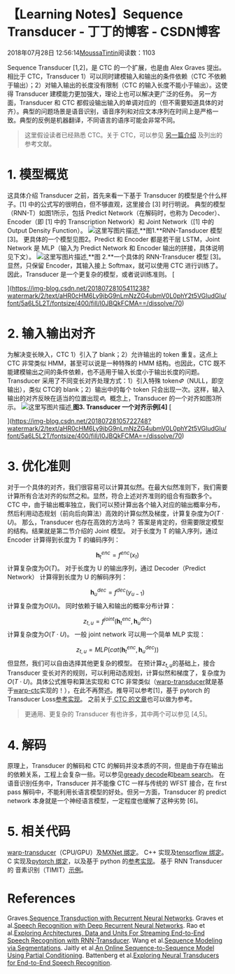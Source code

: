 
# 【Learning Notes】Sequence Transducer - 丁丁的博客 - CSDN博客


2018年07月28日 12:56:14[MoussaTintin](https://me.csdn.net/JackyTintin)阅读数：1103


Sequence Transducer [1,2]，是 CTC 的一个扩展，也是由 Alex Graves 提出。相比于 CTC，Transducer 1）可以同时建模输入和输出的条件依赖（CTC 不依赖于输出）；2）对输入输出的长度没有限制（CTC 的输入长度不能小于输出）。这使得 Transducer 建模能力更加强大，理论上也可以解决更广泛的任务。
另一方面，Transducer 和 CTC 都假设输出输入的单调对应的（但不需要知道具体的对齐）。典型的问题场景是语音识别，语音序列和对应文本序列在时间上是严格一致。典型的反例是机器翻译，不同语言的语序可能会非常不同。
> 这里假设读者已经熟悉 CTC。关于 CTC，可以参见
> [另一篇介绍](https://blog.csdn.net/JackyTintin/article/details/79425866)
> 及列出的参考文献。

# 1. 模型概览
这具体介绍 Transducer 之前，首先来看一下基于 Transducer 的模型是个什么样子。[1] 中的公式写的很明白，但不够直观，这里接合 [3] 时行明说。
典型的模型（RNN-T）如图1所示，包括 Predict Network（在解码时，也称为 Decoder）、Encoder（即 [1] 中的 Transcription Network）和 Joint Network（[1] 中的 Output Density Function）。
![这里写图片描述](https://img-blog.csdn.net/20180727175311948?watermark/2/text/aHR0cHM6Ly9ibG9nLmNzZG4ubmV0L0phY2t5VGludGlu/font/5a6L5L2T/fontsize/400/fill/I0JBQkFCMA==/dissolve/70)[ ](https://img-blog.csdn.net/20180727175311948?watermark/2/text/aHR0cHM6Ly9ibG9nLmNzZG4ubmV0L0phY2t5VGludGlu/font/5a6L5L2T/fontsize/400/fill/I0JBQkFCMA==/dissolve/70)
**图1.**RNN-Tansducer 模型[3]。
[
](https://img-blog.csdn.net/20180727175311948?watermark/2/text/aHR0cHM6Ly9ibG9nLmNzZG4ubmV0L0phY2t5VGludGlu/font/5a6L5L2T/fontsize/400/fill/I0JBQkFCMA==/dissolve/70)更具体的一个模型见图2。Predict 和 Encoder 都是若干层 LSTM，Joint Network 是 MLP（输入为 Predict Network 和 Encoder 输出的拼接，具体说明见下文）。
[
](https://img-blog.csdn.net/20180727175311948?watermark/2/text/aHR0cHM6Ly9ibG9nLmNzZG4ubmV0L0phY2t5VGludGlu/font/5a6L5L2T/fontsize/400/fill/I0JBQkFCMA==/dissolve/70)![这里写图片描述](https://img-blog.csdn.net/20180728105411238?watermark/2/text/aHR0cHM6Ly9ibG9nLmNzZG4ubmV0L0phY2t5VGludGlu/font/5a6L5L2T/fontsize/400/fill/I0JBQkFCMA==/dissolve/70)[ ](https://img-blog.csdn.net/20180728105411238?watermark/2/text/aHR0cHM6Ly9ibG9nLmNzZG4ubmV0L0phY2t5VGludGlu/font/5a6L5L2T/fontsize/400/fill/I0JBQkFCMA==/dissolve/70)
**图 2.**一个具体的 RNN-Transducer 模型 [3]。
[
](https://img-blog.csdn.net/20180728105411238?watermark/2/text/aHR0cHM6Ly9ibG9nLmNzZG4ubmV0L0phY2t5VGludGlu/font/5a6L5L2T/fontsize/400/fill/I0JBQkFCMA==/dissolve/70)显然，只保留 Encoder，其输入接上 Softmax，就可以使用 CTC 进行训练了。 因此，Transducer 是一个更复杂的模型，或者说训练准则。
[

](https://img-blog.csdn.net/20180728105411238?watermark/2/text/aHR0cHM6Ly9ibG9nLmNzZG4ubmV0L0phY2t5VGludGlu/font/5a6L5L2T/fontsize/400/fill/I0JBQkFCMA==/dissolve/70)
# 2. 输入输出对齐
[
](https://img-blog.csdn.net/20180728105411238?watermark/2/text/aHR0cHM6Ly9ibG9nLmNzZG4ubmV0L0phY2t5VGludGlu/font/5a6L5L2T/fontsize/400/fill/I0JBQkFCMA==/dissolve/70)为解决变长映入，CTC 1）引入了 blank；2）允许输出的 token 重复。这点上 CTC 非常类似 HMM，甚至可以说是一种特殊的 HMM 结构。也因此，CTC 既不能建模输出之间的条件依赖，也不适用于输入长度小于输出长度的问题。
[
](https://img-blog.csdn.net/20180728105411238?watermark/2/text/aHR0cHM6Ly9ibG9nLmNzZG4ubmV0L0phY2t5VGludGlu/font/5a6L5L2T/fontsize/400/fill/I0JBQkFCMA==/dissolve/70)Transducer 采用了不同变长对齐处理方式：1）引入特殊 token$\varPhi$（NULL，即空输出），类似 CTC的 blank；2）输出中的每个 token 只会出现一次。这样，输入输出的对齐反映在适当的位置出现$\varPhi$。概念上，Transducer 的一个对齐如图3所示。
![这里写图片描述](https://img-blog.csdn.net/20180728105722748?watermark/2/text/aHR0cHM6Ly9ibG9nLmNzZG4ubmV0L0phY2t5VGludGlu/font/5a6L5L2T/fontsize/400/fill/I0JBQkFCMA==/dissolve/70)[ ](https://img-blog.csdn.net/20180728105722748?watermark/2/text/aHR0cHM6Ly9ibG9nLmNzZG4ubmV0L0phY2t5VGludGlu/font/5a6L5L2T/fontsize/400/fill/I0JBQkFCMA==/dissolve/70)
**图3. Transducer 一个对齐示例[4]**
[

](https://img-blog.csdn.net/20180728105722748?watermark/2/text/aHR0cHM6Ly9ibG9nLmNzZG4ubmV0L0phY2t5VGludGlu/font/5a6L5L2T/fontsize/400/fill/I0JBQkFCMA==/dissolve/70)
# 3. 优化准则
[
](https://img-blog.csdn.net/20180728105722748?watermark/2/text/aHR0cHM6Ly9ibG9nLmNzZG4ubmV0L0phY2t5VGludGlu/font/5a6L5L2T/fontsize/400/fill/I0JBQkFCMA==/dissolve/70)对于一个具体的对齐，我们很容易可以计算其似然。在最大似然准则下，我们需要计算所有合法对齐的似然之和。显然，符合上述对齐准则的组合有指数多个。
[
](https://img-blog.csdn.net/20180728105722748?watermark/2/text/aHR0cHM6Ly9ibG9nLmNzZG4ubmV0L0phY2t5VGludGlu/font/5a6L5L2T/fontsize/400/fill/I0JBQkFCMA==/dissolve/70)CTC 中，由于输出概率独立，我们可以预计算出各个输入对应的输出概率分布，然后利用动态规划（前向后向算法）高效的计算似然及梯度，计算复杂度为$O(T\cdot U)$。
[
](https://img-blog.csdn.net/20180728105722748?watermark/2/text/aHR0cHM6Ly9ibG9nLmNzZG4ubmV0L0phY2t5VGludGlu/font/5a6L5L2T/fontsize/400/fill/I0JBQkFCMA==/dissolve/70)那么，Transducer 也存在高效的方法吗？
[
](https://img-blog.csdn.net/20180728105722748?watermark/2/text/aHR0cHM6Ly9ibG9nLmNzZG4ubmV0L0phY2t5VGludGlu/font/5a6L5L2T/fontsize/400/fill/I0JBQkFCMA==/dissolve/70)答案是肯定的，但需要限定模型的结构。结果就是第二节介绍的 Joint 模型。
[
](https://img-blog.csdn.net/20180728105722748?watermark/2/text/aHR0cHM6Ly9ibG9nLmNzZG4ubmV0L0phY2t5VGludGlu/font/5a6L5L2T/fontsize/400/fill/I0JBQkFCMA==/dissolve/70)对于长度为 T 的输入序列，通过 Encoder 计算得到长度为 T 的编码序列：

$$
\mathbf{h}^{enc}_{t} = f^{enc}(x_{t})
$$
计算复杂度为$O(T)$。
对于长度为 U 的输出序列，通过 Decoder（Predict Network） 计算得到长度为 U 的解码序列：

$$
\mathbf{h}^{dec}_{u} = f^{dec}(y_{u-1})
$$
计算复杂度为$O(U)$。
同时依赖于输入和输出的概率分布计算：

$$
z_{t,u} = f^{joint}(\mathbf{h}^{enc}_{t},\mathbf{h}^{dec}_{u})
$$
计算复杂度为$O(T \cdot U)$。
一般 joint network 可以用一个简单 MLP 实现：

$$
z_{t,u} = MLP(cat(\mathbf{h}^{enc}_{t}, \mathbf{h}^{dec}_{u}))
$$
但显然，我们可以自由选择其他更复杂的模型。
在预计算$z_{t,u}$的基础上，接合 Transducer 变长对齐的规则，可以利用动态规划，计算似然和梯度了，复杂度为$O(T \cdot U)$。具体公式推导和算法实现和 CTC 非常类似（[warp-transducer](https://github.com/HawkAaron/warp-transducer)就是基于[warp-ctc](https://github.com/baidu-research/warp-ctc)实现的！），在此不再赘述。推导可以参考[1]，基于 pytorch 的 Transducer Loss[参考实现](https://github.com/awni/transducer/blob/master/ref_transduce.py)。
之前关于[ CTC 的文章](https://blog.csdn.net/JackyTintin/article/details/79425866)也可以做为参考。
> 更通用、更复杂的 Transducer 有也许多，其中两个可以参见 [4,5]。

# 4. 解码
原理上，Transducer 的解码和 CTC 的解码并没本质的不同，但是由于存在输出的依赖关系，工程上会复杂一些。可以参见[gready decode](https://github.com/HawkAaron/RNN-Transducer/blob/master/model.py#L63)和[beam search](https://github.com/HawkAaron/RNN-Transducer/blob/master/model.py#L85)。
在语音识别任务中，Transducer 并不能像 CTC 一样与传统的 WFST 接合，在 first pass 解码中，不能利用长语言模型的好处。但另一方面，Transducer 的 predict network 本身就是一个神经语言模型，一定程度也缓解了这种劣势 [6]。
# 5. 相关代码
[warp-transducer](https://github.com/HawkAaron/warp-transducer)（CPU/GPU）及[MXNet 绑定](https://github.com/HawkAaron/mxnet-transducer)。
C++ 实现及[tensorflow 绑定](https://github.com/sequence-labeling/rnn-transducer)。
C 实现及[pytorch 绑定](https://github.com/awni/transducer)，以及基于 python 的[参考实现](https://github.com/awni/transducer/blob/master/ref_transduce.py)。
基于 RNN Transducer 的 音素识别（TIMIT）[示例](https://github.com/HawkAaron/RNN-Transducer)。
# References
Graves.[Sequence Transduction with Recurrent Neural Networks](https://arxiv.org/abs/1211.3711).
Graves et al.[Speech Recognition with Deep Recurrent Neural Networks](https://arxiv.org/abs/1303.5778).
Rao et al.[Exploring Architectures, Data and Units For Streaming End-to-End Speech Recognition with RNN-Transducer](https://arxiv.org/abs/1801.00841).
Wang et al.[Sequence Modeling via Segmentations](https://arxiv.org/abs/1702.07463).
Jaitly et al.[An Online Sequence-to-Sequence Model Using Partial Conditioning](https://papers.nips.cc/paper/6594-an-online-sequence-to-sequence-model-using-partial-conditioning.pdf).
Battenberg  et al.[Exploring Neural Transducers for End-to-End Speech Recognition](https://arxiv.org/abs/1707.07413).

